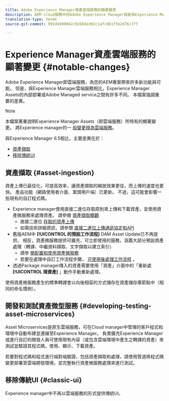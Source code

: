 ```yaml
---
title: Adobe Experience Manager資產雲端服務的顯著變更
description: AEM cloud服務中的Adobe Experience Manager資產與Experience Manager 6.5相比有顯著變更
translation-type: tm+mt
source-git-commit: 991d4900862c92684ed92c1afc081f3e2d76c7ff

---
```



# Experience Manager資產雲端服務的顯著變更 {#notable-changes}

Adobe Experience Manager即雲端服務，為您的AEM專案帶來許多新功能與可能。 但是，與Experience Manager雲端服務相比，Experience Manager Assets的內部部署或Adobe Managed service之間有許多不同。 本檔案強調重要的差異。

>[!NOTE]
>
>本檔案著重說明Experience Manager Assets（即雲端服務）所特有的顯著變更。 將Experience manager的一 [般變更視為雲端服務](/help/release-notes/aem-cloud-changes.md)。

與Experience Manager 6.5相比，主要差異在於：

* [資產擷取](#asset-ingestion)
* [移除傳統UI](#classic-ui)

## 資產擷取 {#asset-ingestion}

資產上傳已最佳化，可提高效率，讓資產擷取的縮放效果更佳，而上傳的速度也更快。 產品功能（網路使用者介面、案頭用戶端）已更新。 不過，這可能會影響一些現有的自訂程式碼。

* Experience manager使用直接二進位存取原則來上傳和下載資產，並使用資產微服務來處理資產。 請參閱 [資產擷取概觀](/help/assets/asset-microservices-overview.md)
   * 直接二進位 [存取的資產上傳](/help/assets/asset-microservices-overview.md#asset-upload-with-direct-binary-access)
   * 如需技術詳細資訊，請參閱 [直接二進位上傳通訊協定和API](/help/assets/developer-reference-material-apis.md#overview-binary-upload)
* 舊版AEM中 **[!UICONTROL 的預設工作流程]** DAM Asset Update已不再提供。 相反，資產微服務提供可擴充、可立即使用的服務，涵蓋大部分預設資產處理（轉譯、中繼資料擷取、文字擷取以建立索引）
   * 請參 [閱配置和使用資產微服務](/help/assets/asset-microservices-configure-and-use.md)
   * 若要在處理中自訂工作流程步驟， [可使用後處理工作流程](/help/assets/asset-microservices-configure-and-use.md#post-processing-workflows) 。
* 透過Package manager傳入的資產需要使用「資產」介面中的「重新處 **[!UICONTROL 理資產]** 」動作手動重新處理。

使用資產微服務產生的標準轉譯會以向後相容的方式儲存在資產儲存庫節點中（相同的命名慣例）。

## 開發和測試資產微型服務 {#developing-testing-asset-microservices}

Asset Microservices是原生雲端服務，可在Cloud manager中管理的客戶程式和環境中自動布建並連線至Experience Manager。 負責擴充Experience Manager或進行自訂的開發人員可使用現有內容（或包含雲端環境中產生之轉譯的資產）來測試並驗證其程式碼，使用、顯示、下載資產。

若要對程式碼和程式進行端對端驗證，包括資產擷取和處理，請使用管道將程式碼變更部署至雲端開發環境，並完整執行資產微服務處理來進行測試。

## 移除傳統UI {#classic-ui}

Experience manager中不再以雲端服務的形式提供傳統UI。
